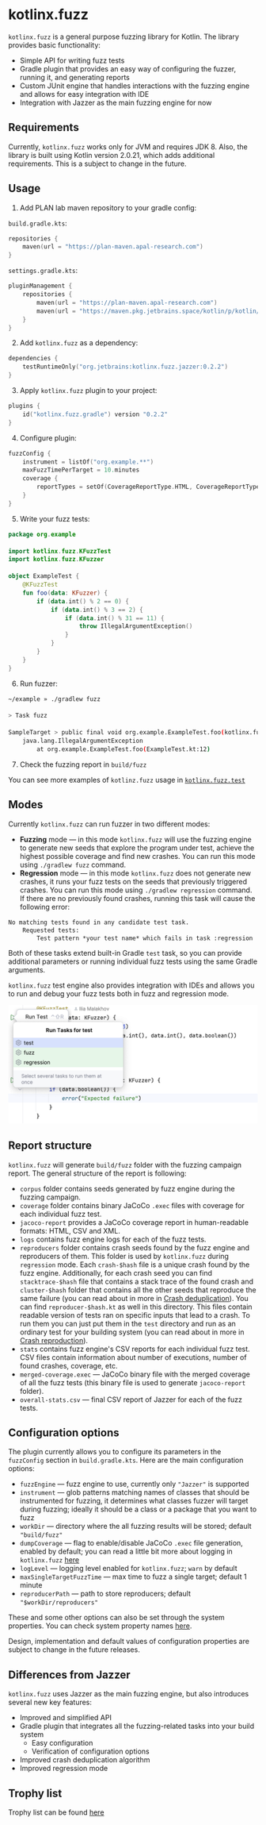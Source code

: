 # kotlinx.fuzz

`kotlinx.fuzz` is a general purpose fuzzing library for Kotlin. The library provides basic functionality:

* Simple API for writing fuzz tests
* Gradle plugin that provides an easy way of configuring the fuzzer, running it, and generating reports
* Custom JUnit engine that handles interactions with the fuzzing engine and allows for easy integration with IDE
* Integration with Jazzer as the main fuzzing engine for now

## Requirements

Currently, `kotlinx.fuzz` works only for JVM and requires JDK 8. Also, the library is built using Kotlin version 2.0.21, which adds additional requirements. This is a subject to change in the future.

## Usage

1. Add PLAN lab maven repository to your gradle config:

`build.gradle.kts`:
```kotlin
repositories {
    maven(url = "https://plan-maven.apal-research.com")
}
```
`settings.gradle.kts`:
```kotlin
pluginManagement {
    repositories {
        maven(url = "https://plan-maven.apal-research.com")
        maven(url = "https://maven.pkg.jetbrains.space/kotlin/p/kotlin/kotlin-ide-plugin-dependencies")
    }
}
```


2. Add `kotlinx.fuzz` as a dependency:
```kotlin
dependencies {
    testRuntimeOnly("org.jetbrains:kotlinx.fuzz.jazzer:0.2.2")
}
```

3. Apply `kotlinx.fuzz` plugin to your project:
```kotlin
plugins {
    id("kotlinx.fuzz.gradle") version "0.2.2"
}
```

4. Configure plugin:
```kotlin
fuzzConfig {
    instrument = listOf("org.example.**")
    maxFuzzTimePerTarget = 10.minutes
    coverage {
        reportTypes = setOf(CoverageReportType.HTML, CoverageReportType.CSV)
    }
}
```

5. Write your fuzz tests:
```kotlin
package org.example

import kotlinx.fuzz.KFuzzTest
import kotlinx.fuzz.KFuzzer

object ExampleTest {
    @KFuzzTest
    fun foo(data: KFuzzer) {
        if (data.int() % 2 == 0) {
            if (data.int() % 3 == 2) {
                if (data.int() % 31 == 11) {
                    throw IllegalArgumentException()
                }
            }
        }
    }
}
```

6. Run fuzzer:
```bash
~/example » ./gradlew fuzz                                                                                                                                                  1 ↵

> Task fuzz

SampleTarget > public final void org.example.ExampleTest.foo(kotlinx.fuzz.KFuzzer) FAILED
    java.lang.IllegalArgumentException
        at org.example.ExampleTest.foo(ExampleTest.kt:12)
```

7. Check the fuzzing report in `build/fuzz`

You can see more examples of `kotlinz.fuzz` usage in [`kotlinx.fuzz.test`](kotlinx.fuzz.test)

## Modes

Currently `kotlinx.fuzz` can run fuzzer in two different modes:

* **Fuzzing** mode &mdash; in this mode `kotlinx.fuzz` will use the fuzzing engine to generate new seeds that explore the program under test, achieve the highest possible coverage and find new crashes. You can run this mode using `./gradlew fuzz` command.
* **Regression** mode &mdash; in this mode `kotlinx.fuzz` does not generate new crashes, it runs your fuzz tests on the seeds that previously triggered crashes. You can run this mode using `./gradlew regression` command. If there are no previously found crashes, running this task will cause the following error:
```
No matching tests found in any candidate test task.
    Requested tests:
        Test pattern *your test name* which fails in task :regression
```

Both of these tasks extend built-in Gradle `test` task, so you can provide additional parameters or running individual fuzz tests using the same Gradle arguments.

`kotlinx.fuzz` test engine also provides integration with IDEs and allows you to run and debug your fuzz tests both in fuzz and regression mode.

![image](docs/img/ide-tests.png)

## Report structure

`kotlinx.fuzz` will generate `build/fuzz` folder with the fuzzing campaign report. The general structure of the report is following:

* `corpus` folder contains seeds generated by fuzz engine during the fuzzing campaign.
* `coverage` folder contains binary JaCoCo `.exec` files with coverage for each individual fuzz test.
* `jacoco-report` provides a JaCoCo coverage report in human-readable formats: HTML, CSV and XML.
* `logs` contains fuzz engine logs for each of the fuzz tests.
* `reproducers` folder contains crash seeds found by the fuzz engine and reproducers of them. This folder is used by `kotlinx.fuzz` during `regression` mode. Each `crash-$hash` file is a unique crash found by the fuzz engine. Additionally, for each crash seed you can find `stacktrace-$hash` file that contains a stack trace of the found crash and `cluster-$hash` folder that contains all the other seeds that reproduce the same failure (you can read about in more in [Crash deduplication](docs/Crash%20deduplication.md)). You can find `reproducer-$hash.kt` as well in this directory. This files contain readable version of tests ran on specific inputs that lead to a crash. To run them you can just put them in the `test` directory and run as an ordinary test for your building system (you can read about in more in [Crash reproduction](docs/Crash%20reproduction.md)).  
* `stats` contains fuzz engine's CSV reports for each individual fuzz test. CSV files contain information about number of executions, number of found crashes, coverage, etc.
* `merged-coverage.exec` &mdash; JaCoCo binary file with the merged coverage of all the fuzz tests (this binary file is used to generate `jacoco-report` folder).
* `overall-stats.csv` &mdash; final CSV report of Jazzer for each of the fuzz tests.

## Configuration options

The plugin currently allows you to configure its parameters in the `fuzzConfig` section in `build.gradle.kts`. Here are the main configuration options:
* `fuzzEngine` &mdash; fuzz engine to use, currently only `"Jazzer"` is supported
* `instrument` &mdash; glob patterns matching names of classes that should be instrumented for fuzzing, it determines what classes fuzzer will target during fuzzing; ideally it should be a class or a package that you want to fuzz
* `workDir` &mdash; directory where the all fuzzing results will be stored; default `"build/fuzz"`
* `dumpCoverage` &mdash; flag to enable/disable JaCoCo `.exec` file generation, enabled by default; you can read a little bit more about logging in `kotlinx.fuzz` [here](docs/Logging.md)
* `logLevel` &mdash; logging level enabled for `kotlinx.fuzz`; `warn` by default
* `maxSingleTargetFuzzTime` &mdash; max time to fuzz a single target; default 1 minute
* `reproducerPath` &mdash; path to store reproducers; default `"$workDir/reproducers"`

These and some other options can also be set through the system properties. You can check system property names [here](kotlinx.fuzz.api/src/main/kotlin/kotlinx/fuzz/SystemProperty.kt).

Design, implementation and default values of configuration properties are subject to change in the future releases.

## Differences from Jazzer

`kotlinx.fuzz` uses Jazzer as the main fuzzing engine, but also introduces several new key features:

* Improved and simplified API
* Gradle plugin that integrates all the fuzzing-related tasks into your build system
  * Easy configuration
  * Verification of configuration options
* Improved crash deduplication algorithm
* Improved regression mode

## Trophy list

Trophy list can be found [here](docs/Trophy%20list.md)
